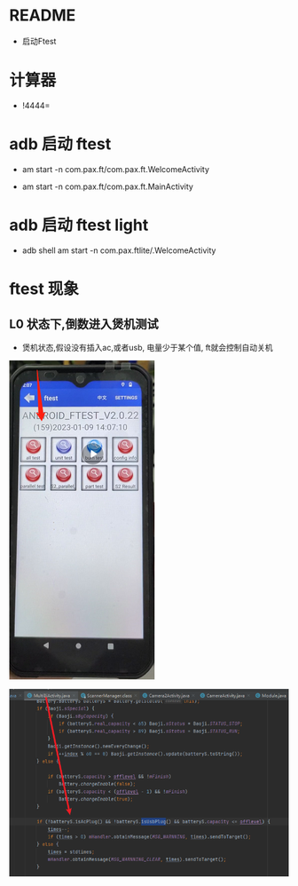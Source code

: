# README
* 启动Ftest

# 计算器

* !4444=

# adb 启动 ftest

* am start -n com.pax.ft/com.pax.ft.WelcomeActivity

* am start -n com.pax.ft/com.pax.ft.MainActivity

# adb 启动 ftest light

* adb shell am start -n com.pax.ftlite/.WelcomeActivity

# ftest 现象

## L0 状态下,倒数进入煲机测试

* 煲机状态,假设没有插入ac,或者usb, 电量少于某个值, ft就会控制自动关机

![0002_0001.png](images/0002_0001.png)

![0002_0002.png](images/0002_0002.png)